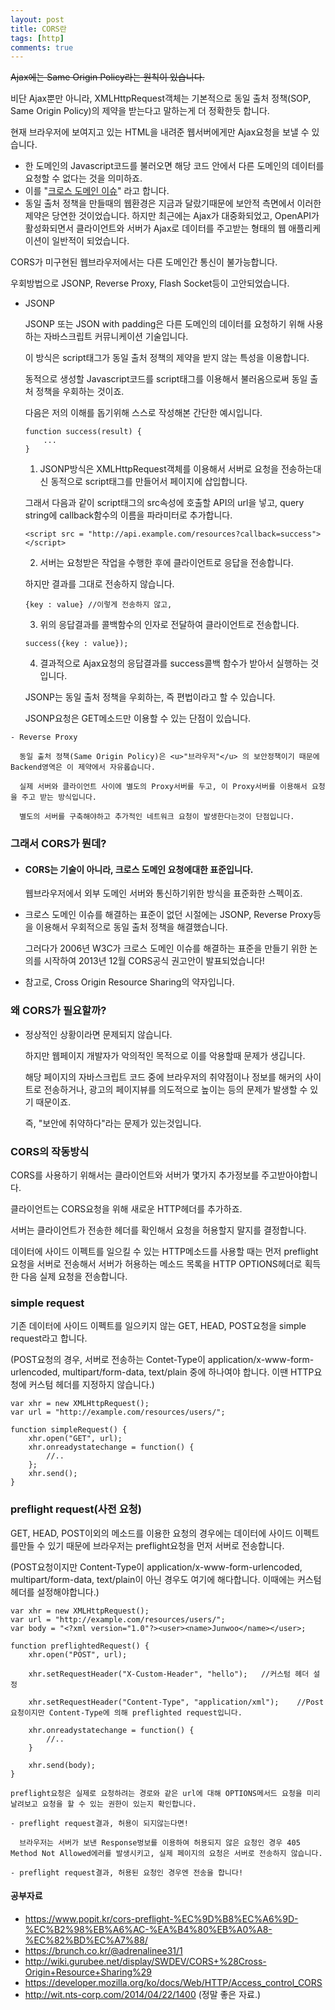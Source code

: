 ```yaml
---
layout: post
title: CORS란
tags: [http]
comments: true
---
```


~~Ajax에는 Same Origin Policy라는 원칙이 있습니다.~~  

비단 Ajax뿐만 아니라, XMLHttpRequest객체는 기본적으로 동일 출처 정책(SOP, Same Origin Policy)의 제약을 받는다고 말하는게 더 정확한듯 합니다.

현재 브라우저에 보여지고 있는 HTML을 내려준 웹서버에게만 Ajax요청을 보낼 수 있습니다.

- 한 도메인의 Javascript코드를 불러오면 해당 코드 안에서 다른 도메인의 데이터를 요청할 수 없다는 것을 의미하죠.
- 이를 "<u>크로스 도메인 이슈</u>" 라고 합니다.
- 동일 출처 정책을 만들때의 웹환경은 지금과 달랐기때문에 보안적 측면에서 이러한 제약은 당연한 것이었습니다. 하지만 최근에는 Ajax가 대중화되었고, OpenAPI가 활성화되면서 클라이언트와 서버가 Ajax로 데이터를 주고받는 형태의 웹 애플리케이션이 일반적이 되었습니다.

CORS가 미구현된 웹브라우저에서는 다른 도메인간 통신이 불가능합니다.

우회방법으로 JSONP,  Reverse Proxy, Flash Socket등이 고안되었습니다.

- JSONP

  JSONP 또는 JSON with padding은 다른 도메인의 데이터를 요청하기 위해 사용하는 자바스크립트 커뮤니케이션 기술입니다.

  이 방식은 script태그가 동일 출처 정책의 제약을 받지 않는 특성을 이용합니다.

  동적으로 생성할 Javascript코드를 script태그를 이용해서 불러옴으로써 동일 출처 정책을 우회하는 것이죠. 

  다음은 저의 이해를 돕기위해 스스로 작성해본 간단한 예시입니다.

  ```
  function success(result) {
      ...
  }
  ```

  1) JSONP방식은 XMLHttpRequest객체를 이용해서 서버로 요청을 전송하는대신 동적으로 script태그를 만들어서 페이지에 삽입합니다.

  그래서 다음과 같이 script태그의 src속성에 호출할 API의 url을 넣고, query string에 callback함수의 이름을 파라미터로 추가합니다.

  ```
  <script src = "http://api.example.com/resources?callback=success"></script>
  ```

  2) 서버는 요청받은 작업을 수행한 후에 클라이언트로 응답을 전송합니다.

  하지만 결과를 그대로 전송하지 않습니다.

  ```
  {key : value}	//이렇게 전송하지 않고,
  ```

  3) 위의 응답결과를 콜백함수의 인자로 전달하여 클라이언트로 전송합니다.

  ```
  success({key : value});
  ```

  4) 결과적으로 Ajax요청의 응답결과를 success콜백 함수가 받아서 실행하는 것입니다.

  JSONP는 동일 출처 정책을 우회하는, 즉 편법이라고 할 수 있습니다.

  JSONP요청은 GET메소드만 이용할 수 있는 단점이 있습니다.

```
- Reverse Proxy

  동일 출처 정책(Same Origin Policy)은 <u>"브라우저"</u> 의 보안정책이기 때문에 Backend영역은 이 제약에서 자유롭습니다.

  실제 서버와 클라이언트 사이에 별도의 Proxy서버를 두고, 이 Proxy서버를 이용해서 요청을 주고 받는 방식입니다.

  별도의 서버를 구축해야하고 추가적인 네트워크 요청이 발생한다는것이 단점입니다.
```

   

### 그래서 CORS가 뭔데?

- <h4>CORS는 기술이 아니라, 크로스 도메인 요청에대한 표준입니다.</h4>

  웹브라우저에서 외부 도메인 서버와 통신하기위한 방식을 표준화한 스펙이죠.

- 크로스 도메인 이슈를 해결하는 표준이 없던 시절에는 JSONP, Reverse Proxy등을 이용해서 우회적으로 동일 출처 정책을 해결했습니다.

  그러다가 2006년 W3C가 크로스 도메인 이슈를 해결하는 표준을 만들기 위한 논의를 시작하여 2013년 12월 CORS공식 권고안이 발표되었습니다!

- 참고로, Cross Origin Resource Sharing의 약자입니다.

### 왜 CORS가 필요할까?

- 정상적인 상황이라면 문제되지 않습니다.

  하지만 웹페이지 개발자가 악의적인 목적으로 이를 악용할때 문제가 생깁니다.

  해당 페이지의 자바스크립트 코드 중에 브라우저의 취약점이나 정보를 해커의 사이트로 전송하거나, 광고의 페이지뷰를 의도적으로 높이는 등의 문제가 발생할 수 있기 때문이죠.

  즉, "보안에 취약하다"라는 문제가 있는것입니다.

### CORS의 작동방식

CORS를 사용하기 위해서는 클라이언트와 서버가 몇가지 추가정보를 주고받아야합니다.

클라이언트는 CORS요청을 위해 새로운 HTTP헤더를 추가하죠.

서버는 클라이언트가 전송한 헤더를 확인해서 요청을 허용할지 말지를 결정합니다.

데이터에 사이드 이펙트를 일으킬 수 있는 HTTP메소드를 사용할 때는 먼저 preflight요청을 서버로 전송해서 서버가 허용하는 메소드 목록을 HTTP OPTIONS헤더로 획득한 다음 실제 요청을 전송합니다.



### simple request

기존 데이터에 사이드 이펙트를 일으키지 않는 GET, HEAD, POST요청을 simple request라고 합니다.

(POST요청의 경우, 서버로 전송하는 Contet-Type이 application/x-www-form-urlencoded, multipart/form-data, text/plain 중에 하나여야 합니다. 이땐 HTTP요청에 커스텀 헤더를 지정하지 않습니다.)

```
var xhr = new XMLHttpRequest();
var url = "http://example.com/resources/users/";

function simpleRequest() {
    xhr.open("GET", url);
    xhr.onreadystatechange = function() {
        //..
    };
    xhr.send();
}
```

### preflight request(사전 요청)

GET, HEAD, POST이외의 메소드를 이용한 요청의 경우에는 데이터에 사이드 이펙트를만들 수 있기 때문에 브라우저는 preflight요청을 먼저 서버로 전송합니다.

(POST요청이지만 Content-Type이 application/x-www-form-urlencoded, multipart/form-data, text/plain이 아닌 경우도 여기에 해다합니다. 이때에는 커스텀 헤더를 설정해야합니다.)

```
var xhr = new XMLHttpRequest();
var url = "http://example.com/resources/users/";
var body = "<?xml version="1.0"?><user><name>Junwoo</name></user>;

function preflightedRequest() {
    xhr.open("POST", url);
    
    xhr.setRequestHeader("X-Custom-Header", "hello");	//커스텀 헤더 설정
    
    xhr.setRequestHeader("Content-Type", "application/xml");	//Post요청이지만 Content-Type에 의해 preflighted request입니다.
    
    xhr.onreadystatechange = function() {
        //..
    }
    
    xhr.send(body);
}
```



```
preflight요청은 실제로 요청하려는 경로와 같은 url에 대해 OPTIONS메서드 요청을 미리 날려보고 요청을 할 수 있는 권한이 있는지 확인합니다.

- preflight request결과, 허용이 되지않는다면!

  브라우저는 서버가 보낸 Response벙보를 이용하여 허용되지 않은 요청인 경우 405 Method Not Allowed에러를 발생시키고, 실제 페이지의 요청은 서버로 전송하지 않습니다.

- preflight request결과, 허용된 요청인 경우엔 전송을 합니다!
```





<h4>
    공부자료
</h4>

- https://www.popit.kr/cors-preflight-%EC%9D%B8%EC%A6%9D-%EC%B2%98%EB%A6%AC-%EA%B4%80%EB%A0%A8-%EC%82%BD%EC%A7%88/
- https://brunch.co.kr/@adrenalinee31/1
- http://wiki.gurubee.net/display/SWDEV/CORS+%28Cross-Origin+Resource+Sharing%29
- https://developer.mozilla.org/ko/docs/Web/HTTP/Access_control_CORS
- http://wit.nts-corp.com/2014/04/22/1400 (정말 좋은 자료.)


